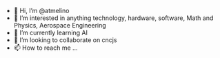 - 👋 Hi, I’m @atmelino
- 👀 I’m interested in anything technology, hardware, software, Math and Physics, Aerospace Engineering
- 🌱 I’m currently learning AI
- 💞️ I’m looking to collaborate on cncjs
- 📫 How to reach me ...

<!---
atmelino/atmelino is a ✨ special ✨ repository because its `README.md` (this file) appears on your GitHub profile.
You can click the Preview link to take a look at your changes.
--->
